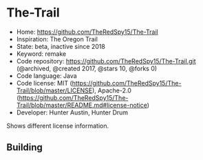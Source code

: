 # The-Trail

- Home: https://github.com/TheRedSpy15/The-Trail
- Inspiration: The Oregon Trail
- State: beta, inactive since 2018
- Keyword: remake
- Code repository: https://github.com/TheRedSpy15/The-Trail.git (@archived, @created 2017, @stars 10, @forks 0)
- Code language: Java
- Code license: MIT (https://github.com/TheRedSpy15/The-Trail/blob/master/LICENSE), Apache-2.0 (https://github.com/TheRedSpy15/The-Trail/blob/master/README.md#license-notice)
- Developer: Hunter Austin, Hunter Drum

Shows different license information.

## Building
